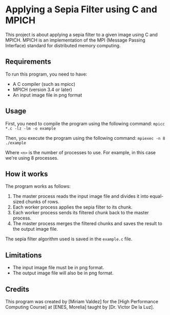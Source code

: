 # Applying a Sepia Filter using C and MPICH

This project is about applying a sepia filter to a given image using C and MPICH. MPICH is an implementation of the MPI (Message Passing Interface) standard for distributed memory computing.

## Requirements

To run this program, you need to have:

- A C compiler (such as mpicc)
- MPICH (version 3.4 or later)
- An input image file in png format

## Usage

First, you need to compile the program using the following command:
`mpicc *.c -lz -lm -o example`

Then, you execute the program using the following command:
`mpiexec -n 8 ./example`

Where `<n>` is the number of processes to use. For example, in this case we're using 8 processes.

## How it works

The program works as follows:

1. The master process reads the input image file and divides it into equal-sized chunks of rows.
2. Each worker process applies the sepia filter to its chunk.
3. Each worker process sends its filtered chunk back to the master process.
4. The master process merges the filtered chunks and saves the result to the output image file.

The sepia filter algorithm used is saved in the `example.c` file.

## Limitations

- The input image file must be in png format.
- The output image file will also be in png format.

## Credits

This program was created by [Miriam Valdez] for the [High Performance Computing Course] at [ENES, Morelia] taught by [Dr. Victor De la Luz].

